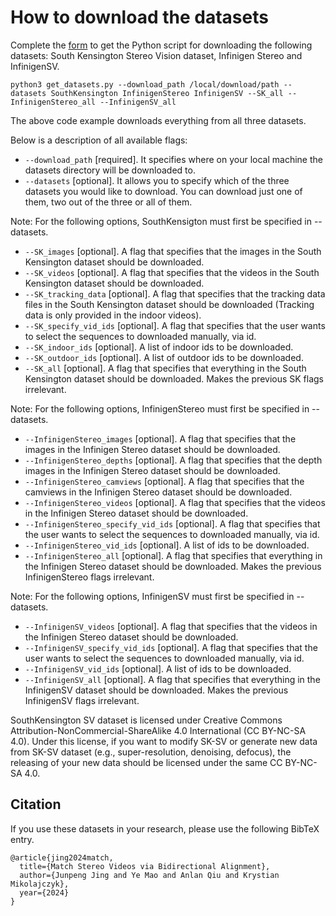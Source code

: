 # How to download the datasets

Complete the [form](https://docs.google.com/forms/d/e/1FAIpQLScBAqAtfXKtp9lxg1neGv0YyPV4EYNKP9UHQ5TRORirDMtwXw/viewform) to get the Python script for downloading the following datasets: South Kensington Stereo Vision dataset, Infinigen Stereo and InfinigenSV.
  

```
python3 get_datasets.py --download_path /local/download/path --datasets SouthKensington InfinigenStereo InfinigenSV --SK_all --InfinigenStereo_all --InfinigenSV_all
```

The above code example downloads everything from all three datasets.

Below is a description of all available flags:

* `--download_path` [required]. It specifies where on your local machine the datasets directory will be downloaded to.
* `--datasets` [optional]. It allows you to specify which of the three datasets you would like to download. You can download just one of them, two out of the three or all of them.

Note: For the following options, SouthKensigton must first be specified in --datasets.
* `--SK_images` [optional]. A flag that specifies that the images in the South Kensington dataset should be downloaded.
* `--SK_videos` [optional]. A flag that specifies that the videos in the South Kensington dataset should be downloaded.
* `--SK_tracking_data` [optional]. A flag that specifies that the tracking data files in the South Kensington dataset should be downloaded (Tracking data is only provided in the indoor videos).
* `--SK_specify_vid_ids` [optional]. A flag that specifies that the user wants to select the sequences to downloaded manually, via id.
* `--SK_indoor_ids` [optional]. A list of indoor ids to be downloaded.
* `--SK_outdoor_ids` [optional]. A list of outdoor ids to be downloaded.
* `--SK_all` [optional]. A flag that specifies that everything in the South Kensington dataset should be downloaded. Makes the previous SK flags irrelevant.

Note: For the following options, InfinigenStereo must first be specified in --datasets.
* `--InfinigenStereo_images` [optional]. A flag that specifies that the images in the Infinigen Stereo dataset should be downloaded.
* `--InfinigenStereo_depths` [optional]. A flag that specifies that the depth images in the Infinigen Stereo dataset should be downloaded.
* `--InfinigenStereo_camviews` [optional]. A flag that specifies that the camviews in the Infinigen Stereo dataset should be downloaded.
* `--InfinigenStereo_videos` [optional]. A flag that specifies that the videos in the Infinigen Stereo dataset should be downloaded.
* `--InfinigenStereo_specify_vid_ids` [optional]. A flag that specifies that the user wants to select the sequences to downloaded manually, via id.
* `--InfinigenStereo_vid_ids` [optional]. A list of ids to be downloaded.
* `--InfinigenStereo_all` [optional]. A flag that specifies that everything in the Infinigen Stereo dataset should be downloaded. Makes the previous InfinigenStereo flags irrelevant.

Note: For the following options, InfinigenSV must first be specified in --datasets.
* `--InfinigenSV_videos` [optional]. A flag that specifies that the videos in the Infinigen Stereo dataset should be downloaded.
* `--InfinigenSV_specify_vid_ids` [optional]. A flag that specifies that the user wants to select the sequences to downloaded manually, via id.
* `--InfinigenSV_vid_ids` [optional]. A list of ids to be downloaded.
* `--InfinigenSV_all` [optional]. A flag that specifies that everything in the InfinigenSV dataset should be downloaded. Makes the previous InfinigenSV flags irrelevant.

SouthKensington SV dataset is licensed under Creative Commons Attribution-NonCommercial-ShareAlike 4.0 International (CC BY-NC-SA 4.0). Under this license, if you want to modify SK-SV or generate new data from SK-SV dataset (e.g., super-resolution, denoising, defocus), the releasing of your new data should be licensed under the same CC BY-NC-SA 4.0. 

## Citation 
If you use these datasets in your research, please use the following BibTeX entry.
```
@article{jing2024match,
  title={Match Stereo Videos via Bidirectional Alignment},
  author={Junpeng Jing and Ye Mao and Anlan Qiu and Krystian Mikolajczyk},
  year={2024}
}

```
